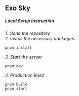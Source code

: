 ## Exo Sky

##### Local Setup Instruction

_1. clone the repository_  
_2. Install the necessary packages_

```
pnpm install
```

_3. Start the server_

```
pnpm dev
```

_4. Production Build_

```
pnpm build
pnpm start
```
